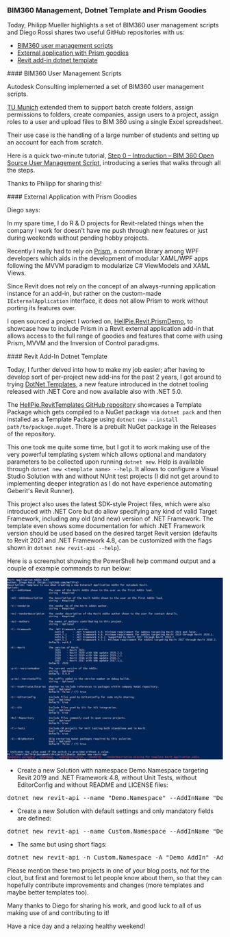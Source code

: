 <head>
<meta http-equiv="Content-Type" content="text/html; charset=utf-8">
<link rel="stylesheet" type="text/css" href="bc.css">
<script src="https://cdn.rawgit.com/google/code-prettify/master/loader/run_prettify.js" type="text/javascript"></script>
</head>

<!---

- bim360 user management
  https://autodesk.slack.com/archives/C0PLC20PP/p1605039372138100
  Philipp Mueller  21:16
  TU Munich´s @Deian Stoitchkov has extended @Oliver Scharpf  User Management Script which allows to batch create Folders, assign Permission to Folders, creation of Companies, batch assign Users to a Project, assign Roles to a User and finally upload Files to BIM 360 using a single excel Spreadsheet. The Use case for the Solution was the handling of large amount of Students and setting up an Account from Scratch.
  Kudos to @Heiko Meyerdirks and @Sebastian Esser for your support in making this collaboration between TUM and Autodesk possible
  Thanks to @Peter Schlipf @Mikako Harada and @Zhong Wu for your  great help and Guidance.
  Step 0 - Introduction - BIM 360 Open Source User Management Script

twitter:

 #RevitAPI @AutodeskForge @AutodeskRevit #bim #DynamoBim #ForgeDevCon

Philipp Mueller highlights a set of BIM360 user management scripts and Diego Rossi shares two useful GitHub repositories
&ndash; BIM360 user management scripts
&ndash; External application with Prism goodies
&ndash; Revit add-in dotnet template...

linkedin:


#bim #DynamoBim #ForgeDevCon #Revit #API #IFC #SDK #AI #VisualStudio #Autodesk #AEC #adsk

the [Revit API discussion forum](http://forums.autodesk.com/t5/revit-api-forum/bd-p/160) thread

<center>
<img src="img/" alt="" title="" width="600"/>
<p style="font-size: 80%; font-style:italic"></p>
</center>

-->

### BIM360 Management, Dotnet Template and Prism Goodies

Today, Philipp Mueller highlights a set of BIM360 user management scripts and Diego Rossi shares two useful GitHub repositories with us:

- [BIM360 user management scripts](#2)
- [External application with Prism goodies](#3)
- [Revit add-in dotnet template](#4)

####<a name="2"></a> BIM360 User Management Scripts

Autodesk Consulting implemented a set of BIM360 user management scripts.

[TU Munich](https://www.tum.de) extended them to support batch create folders, assign permissions to folders, create companies, assign users to a project, assign roles to a user and upload files to BIM 360 using a single Excel spreadsheet.

Their use case is the handling of a large number of students and setting up an account for each from scratch.

Here is a quick two-minute tutorial,
[Step 0 &ndash; Introduction &ndash; BIM 360 Open Source User Management Script](https://youtu.be/46DBcyQ7PJY),
introducing a series that walks through all the steps.

Thanks to Philipp for sharing this!

####<a name="3"></a> External Application with Prism Goodies

Diego says:

In my spare time, I do R &amp; D projects for Revit-related things when the company I work for doesn't have me push through new features or just during weekends without pending hobby projects.

Recently I really had to rely on [Prism](https://prismlibrary.com),
a common library among WPF developers which aids in the development of modular XAML/WPF apps following the MVVM paradigm to modularize C# ViewModels and XAML Views.

Since Revit does not rely on the concept of an always-running application instance for an add-in, but rather on the custom-made `IExternalApplication` interface, it does not allow Prism to work without porting its features over.

I open sourced a project I worked on,
[HellPie.Revit.PrismDemo](https://github.com/HellPie/HellPie.Revit.PrismDemo),
to showcase how to include Prism in a Revit external application add-in that allows access to the full range of goodies and features that come with using Prism, MVVM and the Inversion of Control paradigms.

####<a name="4"></a> Revit Add-In Dotnet Template

Today, I further delved into how to make my job easier; after having to develop sort of per-project new add-ins for the past 2 years, I got around to
trying [DotNet Templates](https://docs.microsoft.com/en-us/dotnet/core/tools/custom-templates),
a new feature introduced in the dotnet tooling released with .NET Core and now available also with .NET 5.0.

The [HellPie.RevitTemplates GitHub repository](https://github.com/HellPie/HellPie.RevitTemplates) showcases
a Template Package which gets compiled to a NuGet package via `dotnet pack` and then installed as a Template Package using `dotnet new --install path/to/package.nuget`.
There is a prebuilt NuGet package in the Releases of the repository.

This one took me quite some time, but I got it to work making use of the very powerful templating system which allows optional and mandatory parameters to be collected upon running `dotnet new`.
Help is available through `dotnet new <template name> --help`.
It allows to configure a Visual Studio Solution with and without NUnit test projects (I did not get around to implementing deeper integration as I do not have experience automating Geberit's Revit Runner).

This project also uses the latest SDK-style Project files, which were also introduced with .NET Core but do allow specifying any kind of valid Target Framework, including any old (and new) version of .NET Framework.
The template even shows some documentation for which .NET Framework version should be used based on the desired target Revit version (defaults to Revit 2021 and .NET Framework 4.8, can be customized with the flags shown in `dotnet new revit-api --help`).

Here is a screenshot showing the PowerShell help command output and a couple of example commands to run below:

<center>
<img src="img/dotnet_new_help.png" alt="Dotnet new help" title="Dotnet new help" width="600"/> <!-- 1160 -->
</center>

- Create a new Solution with namespace Demo.Namespace targeting Revit 2019 and .NET Framework 4.8, without Unit Tests, without EditorConfig and without README and LICENSE files:
<pre>
dotnet new revit-api --name "Demo.Namespace" --AddInName "Demo AddIn" --AddInDescription "AddIn Description for .addin File" --VendorDescription "Vendor (vendor@email)" --VendorID "example.vendor" --Framework net4.8 --Revit 2019 --Tests=false --Repository=false --EditorConfig=false
</pre>
- Create a new Solution with default settings and only mandatory fields are defined:
<pre>
dotnet new revit-api --name Custom.Namespace --AddInName "Demo AddIn" --AddInDescription "AddIn Description for .addin File" --VendorDescription "Vendor (vendor@email)" --VendorID "example.vendor"
</pre>
- The same but using short flags:
<pre>
dotnet new revit-api -n Custom.Namespace -A "Demo AddIn" -Ad "AddIn Description for .addin File" -Ve "Vendor (vendor@email)" -V "example.vendor"
</pre>

Please mention these two projects in one of your blog posts, not for the clout, but first and foremost to let people know about them, so that they can hopefully contribute improvements and changes (more templates and maybe better templates too).

Many thanks to Diego for sharing his work, and good luck to all of us making use of and contributing to it!

Have a nice day and a relaxing healthy weekend!
